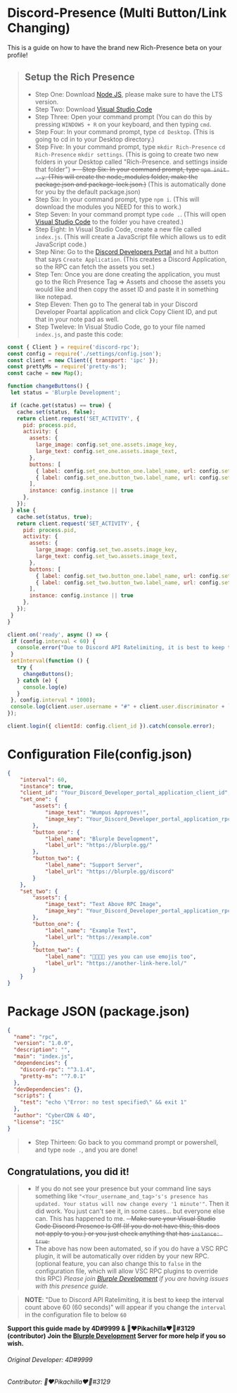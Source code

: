 # Discord-Presence (Multi Button/Link Changing)
This is a guide on how to have the brand new Rich-Presence beta on your profile!

> ## Setup the Rich Presence
> - Step One: Download [Node JS](https://nodejs.org/), please make sure to have the LTS version.
> - Step Two: Download [Visual Studio Code](https://code.visualstudio.com/)
> - Step Three: Open your command prompt (You can do this by pressing `WINDOWS + R` on your keyboard, and then typing `cmd`.
> - Step Four: In your command prompt, type `cd Desktop`. (This is going to cd in to your Desktop directory.)
> - Step Five: In your command prompt, type `mkdir Rich-Presence` `cd Rich-Presence` `mkdir settings`. (This is going to create two new folders in your Desktop called "Rich-Presence. and settings inside that folder")
~~> - Step Six:  In your command prompt, type `npm init --y`. (This will create the node_modules folder, make the package.json and package-lock.json.)~~ (This is automatically done for you by the default package.json)
> - Step Six: In your command prompt, type `npm i`. (This will download the modules you NEED for this to work.)
> - Step Seven: In your command prompt type `code .`. (This will open [Visual Studio Code](https://code.visualstudio.com) to the folder you have created.)
> - Step Eight: In Visual Studio Code, create a new file called `index.js`. (This will create a JavaScript file which allows us to edit JavaScript code.)
> - Step Nine: Go to the [Discord Developers Portal](https://discord.com/developers/applications) and hit a button that says `Create Application`. (This creates a 
> Discord Application, so the RPC can fetch the assets you set.)
> - Step Ten: Once you are done creating the application, you must go to the Rich Presence Tag => Assets and choose the assets you would like and then copy the asset ID and paste it in something like notepad.
> - Step Eleven: Then go to The general tab in your Discord Developer Poartal application and click Copy Client ID, and put that in your note pad as well.
> - Step Tweleve: In Visual Studio Code, go to your file named `index.js`, and paste this code:
 ```js
const { Client } = require('discord-rpc');
const config = require('./settings/config.json');
const client = new Client({ transport: 'ipc' });
const prettyMs = require('pretty-ms');
const cache = new Map();

function changeButtons() {
  let status = 'Blurple Development';

  if (cache.get(status) == true) {
    cache.set(status, false);
    return client.request('SET_ACTIVITY', {
      pid: process.pid,
      activity: {
        assets: {
          large_image: config.set_one.assets.image_key,
          large_text: config.set_one.assets.image_text,
        },
        buttons: [
          { label: config.set_one.button_one.label_name, url: config.set_one.button_one.label_url },
          { label: config.set_one.button_two.label_name, url: config.set_one.button_two.label_url },
        ],
        instance: config.instance || true
      },
    });
  } else {
    cache.set(status, true);
    return client.request('SET_ACTIVITY', {
      pid: process.pid,
      activity: {
        assets: {
          large_image: config.set_two.assets.image_key,
          large_text: config.set_two.assets.image_text,
        },
        buttons: [
          { label: config.set_two.button_one.label_name, url: config.set_two.button_one.label_url },
          { label: config.set_two.button_two.label_name, url: config.set_two.button_two.label_url },
        ],
        instance: config.instance || true
      },
    });
  }
}

client.on('ready', async () => {
  if (config.interval < 60) {
    console.error("Due to Discord API Ratelimiting, it is best to keep the interval count above 60 (60 seconds)")
  }
  setInterval(function () {
    try {
      changeButtons();
    } catch (e) {
      console.log(e)
    }
  }, config.interval * 1000);
  console.log(client.user.username + "#" + client.user.discriminator + `\'s presence has updated.\nYour status will now change every '${prettyMs(config.interval * 1000, {verbose: true})}'`)
});

client.login({ clientId: config.client_id }).catch(console.error);
```
# Configuration File(config.json)
```json
{
    "interval": 60,
    "instance": true,
    "client_id": "Your_Discord_Developer_portal_application_client_id",
    "set_one": {
        "assets": {
            "image_text": "Wumpus Approves!",
            "image_key": "Your_Discord_Developer_portal_application_rpc_image"
        },
        "button_one": {
            "label_name": "Blurple Development",
            "label_url": "https://blurple.gg/"
        },
        "button_two": {
            "label_name": "Support Server",
            "label_url": "https://blurple.gg/discord"
        }
    },
    "set_two": {
        "assets": {
            "image_text": "Text Above RPC Image",
            "image_key": "Your_Discord_Developer_portal_application_rpc_image"
        },
        "button_one": {
            "label_name": "Example Text",
            "label_url": "https://example.com"
        },
        "button_two": {
            "label_name": "👀👀👀👀 yes you can use emojis too",
            "label_url": "https://another-link-here.lol/"
        }
    }
}
```
# Package JSON (package.json)
```json
{
  "name": "rpc",
  "version": "1.0.0",
  "description": "",
  "main": "index.js",
  "dependencies": {
    "discord-rpc": "^3.1.4",
    "pretty-ms": "^7.0.1"
  },
  "devDependencies": {},
  "scripts": {
    "test": "echo \"Error: no test specified\" && exit 1"
  },
  "author": "CyberCDN & 4D",
  "license": "ISC"
}
```
> - Step Thirteen: Go back to you command prompt or powershell, and type `node .`, and you are done!

## Congratulations, you did it!
> - If you do not see your presence but your command line says something like `"<Your_username_and_tag>'s's presence has updated.
Your status will now change every '1 minute'"`. Then it did work. You just can't see it, in some cases... but everyone else can. This has happened to me. 
> ~~- Make sure your Visual Studio Code Discord Presence Is Off (If you do not have this, this does not apply to you.) or you just check anything that has `instance: true`.~~
> - The above has now been automated, so if you do have a VSC RPC plugin, it will be automatically over ridden by your new RPC. (optional feature, you can also change this to `false` in the configuration file, which will allow VSC RPC plugins to override this RPC) 
> *Please join [Blurple Development](https://blurple.gg/discord) if you are having issues with this presence guide.*


> **NOTE**:
> "Due to Discord API Ratelimiting, it is best to keep the interval count above 60 (60 seconds)" will appear if you change the `interval` in the configuration file to below `60` 

**Support this guide made by 4D#9999 & 🎀❤Pikachilla❤🎀#3129 (contributor)**
**Join the [Blurple Development](https://blurple.gg/discord) Server for more help if you so wish.**

###### Original Developer: 4D#9999
###### Contributor: 🎀❤Pikachilla❤🎀#3129
